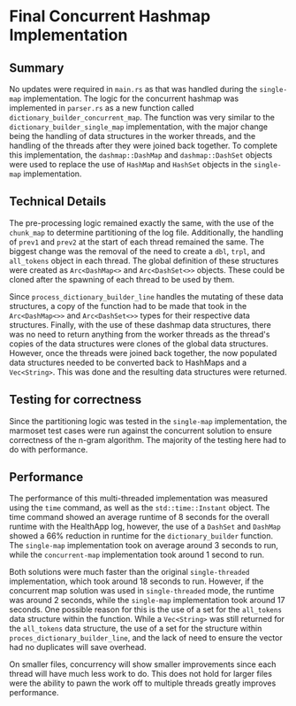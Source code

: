 # Final Concurrent Hashmap Implementation 

## Summary
No updates were required in `main.rs` as that was handled during the `single-map` implementation. The logic for the concurrent hashmap was implemented in `parser.rs` as a new function called 
`dictionary_builder_concurrent_map`. The function was very similar to the `dictionary_builder_single_map` implementation, with the major change being the handling of data structures in the worker threads,
and the handling of the threads after they were joined back together. To complete this implementation, the `dashmap::DashMap` and `dashmap::DashSet` objects were used to replace the use of `HashMap` and `HashSet` objects
in the `single-map` implementation. 

## Technical Details
The pre-processing logic remained exactly the same, with the use of the `chunk_map` to determine partitioning of the log file. Additionally, the handling of `prev1` and `prev2` at the start of each thread remained the same.
The biggest change was the removal of the need to create a `dbl`, `trpl`, and `all_tokens` object in each thread. The global definition of these structures were created as `Arc<DashMap<>` and `Arc<DashSet<>>` objects. These could be
cloned after the spawning of each thread to be used by them. 

Since `process_dictionary_builder_line` handles the mutating of these data structures, a copy of the function had to be made that took in the `Arc<DashMap<>>` and `Arc<DashSet<>>` types for their respective data structures. Finally, with the use
of these dashmap data structures, there was no need to return anything from the worker threads as the thread's copies of the data structures were clones of the global data structures. However, once the threads were joined back together, the now populated
data structures needed to be converted back to HashMaps and a `Vec<String>`. This was done and the resulting data structures were returned.

## Testing for correctness
Since the partitioning logic was tested in the `single-map` implementation, the marmoset test cases were run against the concurrent solution to ensure correctness of the n-gram algorithm. The majority of the testing here had to do with performance.

## Performance
The performance of this multi-threaded implementation was measured using the `time` command, as well as the `std::time::Instant` object. The time command showed an average runtime of 8 seconds for the overall runtime with the HealthApp log, however, the use of a `DashSet` and `DashMap`
showed a 66% reduction in runtime for the `dictionary_builder` function. The `single-map` implementation took on average around 3 seconds to run, while the `concurrent-map` implementation took around 1 second to run.

Both solutions were much faster than the original `single-threaded` implementation, which took around 18 seconds to run. However, if the concurrent map solution was used in `single-threaded` mode, the runtime was around 2 seconds, while the `single-map` implementation took around 17 seconds.
One possible reason for this is the use of a set for the `all_tokens` data structure within the function. While a `Vec<String>` was still returned for the `all_tokens` data structure, the use of a set for the structure within `proces_dictionary_builder_line`, and the lack of need to ensure the vector had no duplicates
will save overhead. 

On smaller files, concurrency will show smaller improvements since each thread will have much less work to do. This does not hold for larger files were the ability to pawn the work off to multiple threads greatly improves performance.


